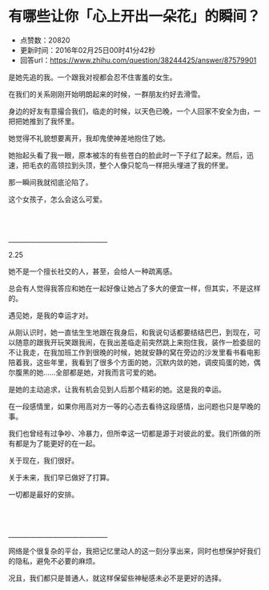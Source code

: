 # 有哪些让你「心上开出一朵花」的瞬间？
- 点赞数：20820
- 更新时间：2016年02月25日00时41分42秒
- 回答url：https://www.zhihu.com/question/38244425/answer/87579901
<body>
 <p data-pid="tUaEHl2v">是她先追的我。一个跟我对视都会忍不住害羞的女生。</p>
 <p data-pid="X7uv8oT9">在我们的关系刚刚开始明朗起来的时候，一群朋友约好去滑雪。</p>
 <p data-pid="35BSy0WE">身边的好友有意撮合我们，临走的时候，以天色已晚，一个人回家不安全为由，一把把她推到了我怀里。</p>
 <p data-pid="AKMXMlJG">她觉得不礼貌想要离开，我却鬼使神差地抱住了她。</p>
 <p data-pid="rLzrX-en">她抬起头看了我一眼，原本被冻的有些苍白的脸此时一下子红了起来。然后，迅速，把毛衣的高领拉到头顶，整个人像只鸵鸟一样把头埋进了我的怀里。</p>
 <p data-pid="XAOZHuZs">那一瞬间我就彻底沦陷了。</p>
 <p data-pid="HIbTacNP">这个女孩子，怎么会这么可爱。</p>
 <br>
 <br>
 <p data-pid="bnlKSzW9">_______________________________</p>
 <p data-pid="cl9rp0lP">2.25</p>
 <p data-pid="tYrEMUkb">她不是一个擅长社交的人，甚至，会给人一种疏离感。</p>
 <p data-pid="gXGnC5Um">总会有人觉得我答应和她在一起好像让她占了多大的便宜一样，但其实，不是这样的。</p>
 <p data-pid="XM-23q4_">遇见她，是我的幸运才对。</p>
 <p data-pid="4-0_DO2o">从刚认识时，她一直怯生生地跟在我身后，和我说句话都要结结巴巴，到现在，可以随意的跟我开玩笑跟我闹，在我出差临走前突然跳上来抱住我，装作一脸委屈的不让我走，在我加班工作到很晚的时候，她就安静的窝在旁边的沙发里看书看电影陪着我，这些年里，我看到了很多个方面的她，沉默内敛的她，调皮捣蛋的她，偶尔腹黑的她……全部都是她，对我而言可爱的她。</p>
 <p data-pid="AG44o2jf">是她的主动追求，让我有机会见到人后那个精彩的她。这是我的幸运。</p>
 <p data-pid="OoAR0mkJ">在一段感情里，如果你用高对方一等的心态去看待这段感情，出问题也只是早晚的事。</p>
 <p data-pid="3OWV0zWr">我们也曾经有过争吵、冷暴力，但所幸这一切都是源于对彼此的爱。我们所做的所有都是为了能更好的在一起。</p>
 <p data-pid="IRYNqWuE">关于现在，我们很好。</p>
 <p data-pid="wzv9oRuf">关于未来，我们早已做好了打算。</p>
 <p data-pid="jLu4dARK">一切都是最好的安排。</p>
 <br>
 <br>
 <p data-pid="bnK-rYpr">_______________________________</p>
 <p data-pid="oB23_7uA">网络是个很复杂的平台，我把记忆里动人的这一刻分享出来，同时也想保护好我们的隐私，避免不必要的麻烦。</p>
 <p data-pid="pQENFsLV">况且，我们都只是普通人，就这样保留些神秘感未必不是更好的选择。</p>
</body>